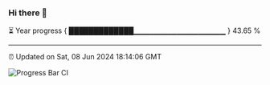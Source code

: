 ### Hi there 👋

⏳ Year progress { █████████████▁▁▁▁▁▁▁▁▁▁▁▁▁▁▁▁▁ } 43.65 %

---

⏰ Updated on Sat, 08 Jun 2024 18:14:06 GMT

![Progress Bar CI](https://github.com/liununu/liununu/workflows/Progress%20Bar%20CI/badge.svg)
